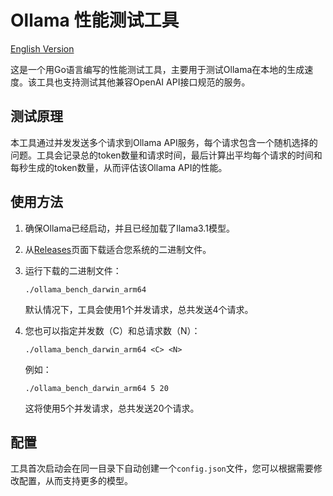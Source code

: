 # Ollama 性能测试工具
[English Version](https://github.com/SECSpell/Ollama_bench/blob/main/README.md)

这是一个用Go语言编写的性能测试工具，主要用于测试Ollama在本地的生成速度。该工具也支持测试其他兼容OpenAI API接口规范的服务。

## 测试原理

本工具通过并发发送多个请求到Ollama API服务，每个请求包含一个随机选择的问题。工具会记录总的token数量和请求时间，最后计算出平均每个请求的时间和每秒生成的token数量，从而评估该Ollama API的性能。

## 使用方法

1. 确保Ollama已经启动，并且已经加载了llama3.1模型。

2. 从[Releases](https://github.com/SECSpell/Ollama_bench/releases)页面下载适合您系统的二进制文件。

3. 运行下载的二进制文件：

   ```
   ./ollama_bench_darwin_arm64
   ```

   默认情况下，工具会使用1个并发请求，总共发送4个请求。

4. 您也可以指定并发数（C）和总请求数（N）：

   ```
   ./ollama_bench_darwin_arm64 <C> <N>
   ```

   例如：
   ```
   ./ollama_bench_darwin_arm64 5 20
   ```
   这将使用5个并发请求，总共发送20个请求。

## 配置

工具首次启动会在同一目录下自动创建一个`config.json`文件，您可以根据需要修改配置，从而支持更多的模型。
